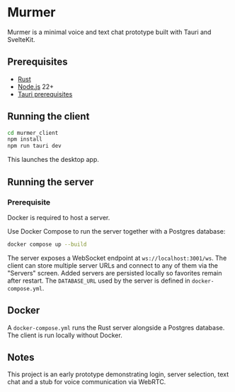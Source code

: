 # Murmer

Murmer is a minimal voice and text chat prototype built with Tauri and SvelteKit.

## Prerequisites
- [Rust](https://www.rust-lang.org/tools/install)
- [Node.js](https://nodejs.org) 22+
- [Tauri prerequisites](https://v2.tauri.app/start/prerequisites/)

## Running the client
```bash
cd murmer_client
npm install
npm run tauri dev
```
This launches the desktop app.

## Running the server
### Prerequisite
Docker is required to host a server.

Use Docker Compose to run the server together with a Postgres database:
```bash
docker compose up --build
```
The server exposes a WebSocket endpoint at `ws://localhost:3001/ws`. The client can store multiple server URLs and connect to any of them via the "Servers" screen. Added servers are persisted locally so favorites remain after restart.
The `DATABASE_URL` used by the server is defined in `docker-compose.yml`.

## Docker
A `docker-compose.yml` runs the Rust server alongside a Postgres database. The client is run locally without Docker.

## Notes
This project is an early prototype demonstrating login, server selection, text chat and a stub for voice communication via WebRTC.
